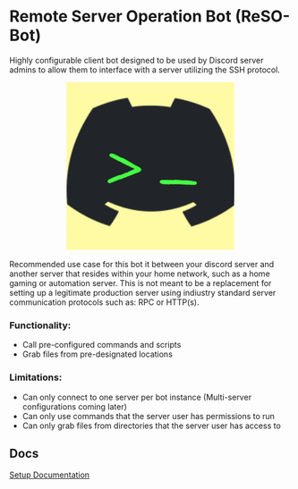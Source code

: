 # Remote Server Operation Bot (ReSO-Bot)

Highly configurable client bot designed to be used by Discord server admins to allow them to interface with a server utilizing the SSH protocol.

<p align="center">
  <img src="https://raw.githubusercontent.com/EvinRWatson/ReSO-Bot/master/ReSO_Bot_Logo.png" width="300" height="300"/>
</p>

Recommended use case for this bot it between your discord server and another server that resides within your home network, such as a home gaming or automation server. This is not meant to be a replacement for setting up a legitimate production server using indiustry standard server communication protocols such as: RPC or HTTP(s).

### Functionality:
- Call pre-configured commands and scripts
- Grab files from pre-designated locations

### Limitations:
- Can only connect to one server per bot instance (Multi-server configurations coming later)
- Can only use commands that the server user has permissions to run
- Can only grab files from directories that the server user has access to

## Docs
[Setup Documentation](/SETUP.MD)
